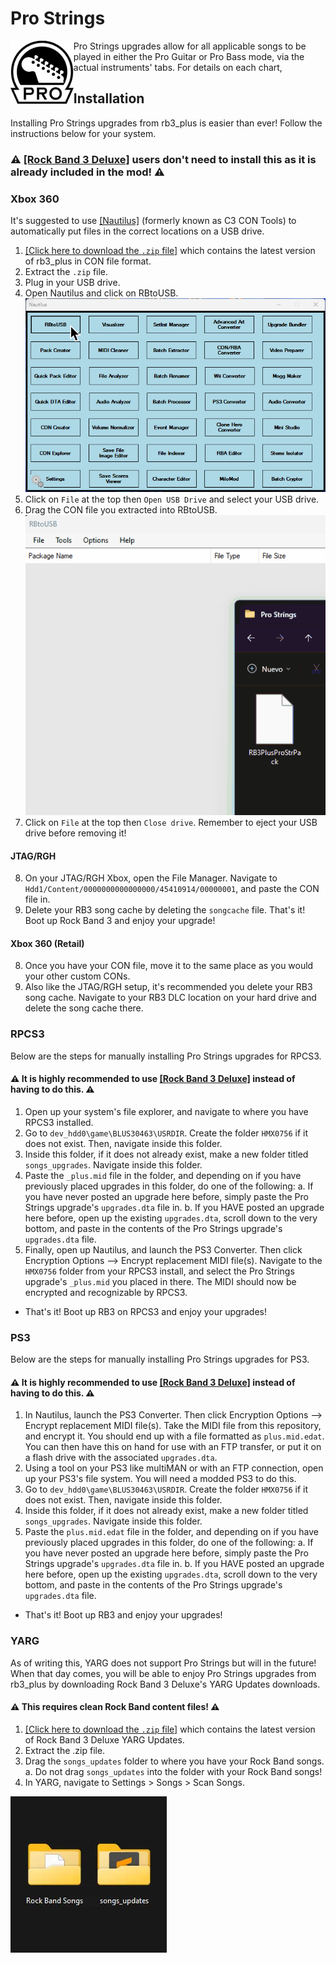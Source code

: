 # Pro Strings
<img src="../dependencies/progtr.png" width="20%" height="20%" align="left"> Pro Strings upgrades allow for all applicable songs to be played in either the Pro Guitar or Pro Bass mode, via the actual instruments' tabs. For details on each chart, 

## Installation
Installing Pro Strings upgrades from rb3_plus is easier than ever! Follow the instructions below for your system.

### ⚠️ [[Rock Band 3 Deluxe]](https://rb3dx.milohax.org/install) users don't need to install this as it is already included in the mod! ⚠️

### Xbox 360
It's suggested to use [[Nautilus]](https://nemosnautilus.com/nautilus/) (formerly known as C3 CON Tools) to automatically put files in the correct locations on a USB drive.
1. [[Click here to download the `.zip` file]](https://nightly.link/rjkiv/rb3_plus/workflows/build/main/RB3PlusProStrPack.zip) which contains the latest version of rb3_plus in CON file format.
2. Extract the `.zip` file.
3. Plug in your USB drive.
4. Open Nautilus and click on RBtoUSB.  
![example_rbtousb_nautilus](../dependencies/example_rbtousb_nautilus.png?raw=true "Opening RBtoUSB in Nautilus")
5. Click on `File` at the top then `Open USB Drive` and select your USB drive.
6. Drag the CON file you extracted into RBtoUSB.  
![example_rbtousb_drag](../dependencies/example_rbtousb_drag.gif?raw=true "Dragging RB3 Pro Strings Pack in")
7. Click on `File` at the top then `Close drive`. Remember to eject your USB drive before removing it!

#### JTAG/RGH
8. On your JTAG/RGH Xbox, open the File Manager. Navigate to ```Hdd1/Content/0000000000000000/45410914/00000001```, and paste the CON file in.
9. Delete your RB3 song cache by deleting the ```songcache``` file.
That's it! Boot up Rock Band 3 and enjoy your upgrade!

#### Xbox 360 (Retail)
8. Once you have your CON file, move it to the same place as you would your other custom CONs.
9. Also like the JTAG/RGH setup, it's recommended you delete your RB3 song cache. Navigate to your RB3 DLC location on your hard drive and delete the song cache there.

### RPCS3
Below are the steps for manually installing Pro Strings upgrades for RPCS3.

#### ⚠️ It is highly recommended to use [[Rock Band 3 Deluxe]](https://rb3dx.milohax.org/install) instead of having to do this. ⚠️

1. Open up your system's file explorer, and navigate to where you have RPCS3 installed. 
2. Go to ```dev_hdd0\game\BLUS30463\USRDIR```. Create the folder ```HMX0756``` if it does not exist. Then, navigate inside this folder.
3. Inside this folder, if it does not already exist, make a new folder titled ```songs_upgrades```. Navigate inside this folder.
4. Paste the `_plus.mid` file in the folder, and depending on if you have previously placed upgrades in this folder, do one of the following:
  a. If you have never posted an upgrade here before, simply paste the Pro Strings upgrade's `upgrades.dta` file in.
  b. If you HAVE posted an upgrade here before, open up the existing `upgrades.dta`, scroll down to the very bottom, and paste in the contents of the Pro Strings upgrade's `upgrades.dta` file.
5. Finally, open up Nautilus, and launch the PS3 Converter. Then click Encryption Options --> Encrypt replacement MIDI file(s). Navigate to the ```HMX0756``` folder from your RPCS3 install, and select the Pro Strings upgrade's `_plus.mid` you placed in there. The MIDI should now be encrypted and recognizable by RPCS3.
- That's it! Boot up RB3 on RPCS3 and enjoy your upgrades!

### PS3
Below are the steps for manually installing Pro Strings upgrades for PS3.
#### ⚠️ It is highly recommended to use [[Rock Band 3 Deluxe]](https://rb3dx.milohax.org/install) instead of having to do this. ⚠️

1. In Nautilus, launch the PS3 Converter. Then click Encryption Options --> Encrypt replacement MIDI file(s). Take the MIDI file from this repository, and encrypt it. You should end up with a file formatted as `plus.mid.edat`. You can then have this on hand for use with an FTP transfer, or put it on a flash drive with the associated `upgrades.dta`.
2. Using a tool on your PS3 like multiMAN or with an FTP connection, open up your PS3's file system. You will need a modded PS3 to do this.
3. Go to ```dev_hdd0\game\BLUS30463\USRDIR```. Create the folder ```HMX0756``` if it does not exist. Then, navigate inside this folder.
4. Inside this folder, if it does not already exist, make a new folder titled ```songs_upgrades```. Navigate inside this folder.
5. Paste the `plus.mid.edat` file in the folder, and depending on if you have previously placed upgrades in this folder, do one of the following:
  a. If you have never posted an upgrade here before, simply paste the Pro Strings upgrade's `upgrades.dta` file in.
  b. If you HAVE posted an upgrade here before, open up the existing `upgrades.dta`, scroll down to the very bottom, and paste in the contents of the Pro Strings upgrade's `upgrades.dta` file.
- That's it! Boot up RB3 and enjoy your upgrades!

### YARG
As of writing this, YARG does not support Pro Strings but will in the future! When that day comes, you will be able to enjoy Pro Strings upgrades from rb3_plus by downloading Rock Band 3 Deluxe's YARG Updates downloads.

#### ⚠️ This requires clean Rock Band content files! ⚠️

1. [[Click here to download the `.zip` file]](https://nightly.link/hmxmilohax/rock-band-3-deluxe/workflows/build/develop/RB3DX-YARG-Updates.zip) which contains the latest version of Rock Band 3 Deluxe YARG Updates.
2. Extract the .zip file.
3. Drag the `songs_updates` folder to where you have your Rock Band songs.  
  a. Do not drag `songs_updates` into the folder with your Rock Band songs!
4. In YARG, navigate to Settings > Songs > Scan Songs.

![example_YARG_folder](../dependencies/example_YARG_folder.webp?raw=true "Example YARG folder")


